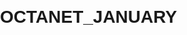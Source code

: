 # OCTANET_JANUARY
<!DOCTYPE html>
<html lang="en">
<head>
    <meta charset="UTF-8">
    <meta name="viewport" content="width=device-width, initial-scale=1.0">
    <title>Winter Vacation Plan</title>
    <link rel="stylesheet" href="style.css">
    <style>
        /* General Styles */
        body {
            font-family: Arial, sans-serif;
            margin: 0;
            padding: 0;
            line-height: 1.6;
        }

        /* Navbar */
        .navbar {
            background-color: #2a9d8f;
            padding: 10px 20px;
            position: sticky;
            top: 0;
            z-index: 1000;
        }

        .navbar ul {
            list-style: none;
            margin: 0;
            padding: 0;
            display: flex;
            justify-content: center;
            gap: 20px;
        }

        .navbar ul li a {
            color: white;
            text-decoration: none;
            font-weight: bold;
        }

        .navbar ul li a:hover {
            color: #e76f51;
        }

        /* Hero Section */
        .hero {
            background: url('winter.jpg') no-repeat center center/cover;
            color: white;
            text-align: center;
            padding: 100px 20px;
        }

        .hero h1 {
            font-size: 3rem;
        }

        .hero p {
            font-size: 1.2rem;
        }

        .btn {
            background-color: #e76f51;
            color: white;
            padding: 10px 20px;
            text-decoration: none;
            border-radius: 5px;
            font-weight: bold;
            transition: background 0.3s;
        }

        .btn:hover {
            background-color: #f4a261;
        }

        /* Plans Section */
        .plans {
            padding: 50px 20px;
            background: #f8f9fa;
        }

        .plans h2 {
            text-align: center;
            margin-bottom: 40px;
        }

        .plan {
            background: white;
            margin: 20px 0;
            padding: 20px;
            border-radius: 10px;
            box-shadow: 0 4px 6px rgba(0, 0, 0, 0.1);
            display: flex;
            flex-direction: column;
            align-items: center;
        }

        .plan img {
            max-width: 100%;
            border-radius: 10px;
            margin-bottom: 20px;
        }

        .plan h3 {
            margin-bottom: 10px;
        }

        .plan p {
            text-align: center;
        }

        /* Testimonial Section */
        .testimonials {
            background: #2a9d8f;
            color: white;
            padding: 50px 20px;
            text-align: center;
        }

        .testimonial {
            max-width: 700px;
            margin: 0 auto;
            font-style: italic;
        }

        .testimonial-author {
            margin-top: 10px;
            font-weight: bold;
        }

        /* Contact Section */
        .contact {
            padding: 50px 20px;
            background: #2a9d8f;
            color: white;
        }

        .contact form {
            max-width: 500px;
            margin: 0 auto;
            display: flex;
            flex-direction: column;
            gap: 15px;
        }

        .contact input,
        .contact textarea {
            padding: 10px;
            border: none;
            border-radius: 5px;
        }

        .contact button {
            background-color: #e76f51;
            color: white;
            border: none;
            padding: 10px;
            border-radius: 5px;
            cursor: pointer;
            transition: background 0.3s;
        }

        .contact button:hover {
            background-color: #f4a261;
        }

        /* Footer */
        footer {
            text-align: center;
            padding: 20px;
            background: #264653;
            color: white;
        }
    </style>
</head>
<body>
    <!-- Navbar -->
    <header>
        <nav class="navbar">
            <ul>
                <li><a href="#plans">Our Plans</a></li>
                <li><a href="#mountain-adventure">Mountain Adventure</a></li>
                <li><a href="#winter-beach">Winter Beach</a></li>
                <li><a href="#city-light">City Lights Tour</a></li>
                <li><a href="#testimonials">Testimonials</a></li>
                <li><a href="#contact">Contact Us</a></li>
            </ul>
        </nav>
    </header>

    <!-- Hero Section -->
    <header class="hero">
        <h1>Winter Vacation Plan</h1>
        <p>Escape the cold and explore beautiful winter destinations!</p>
        <a href="#plans" class="btn">Explore Now</a>
    </header>

    <!-- Plans Section -->
    <section id="plans" class="plans">
        <h2>Our Winter Vacation Plans</h2>
        <div class="plan" id="mountain-adventure">
            <img src="mountain.jpg" alt="Mountain Adventure">
            <h3>Mountain Adventure</h3>
            <p>Enjoy skiing, snowboarding, and cozy cabins in the mountains.</p>
        </div>
        <div class="plan" id="winter-beach">
            <img src="beach.jpg" alt="Winter Beach">
            <h3>Winter Beach</h3>
            <p>Relax by the beach and experience the serenity of the winter seaside.</p>
        </div>
        <div class="plan" id="city-light">
            <img src="city.jpg" alt="City Lights Tour">
            <h3>City Lights Tour</h3>
            <p>Visit winter festivals and explore vibrant city lights and markets.</p>
        </div>
    </section>

    <!-- Testimonials Section -->
    <section id="testimonials" class="testimonials">
        <h2>What Our Customers Say</h2>
        <div class="testimonial">
            <p>"Our winter vacation was an unforgettable experience! The mountain adventure was breathtaking, and the cozy cabins were perfect." - Jane Doe</p>
            <div class="testimonial-author">Rahul Pawar</div>
        </div>
        <div class="testimonial">
            <p>"I had the best time at the winter beach. It was so peaceful and beautiful. I can't wait to go back next year!" - John Smith</p>
            <div class="testimonial-author">Rohan</div>
        </div>
    </section>

    <!-- Contact Section -->
    <section id="contact" class="contact">
        <h2>Contact Us</h2>
        <form>
            <label for="name">Your Name</label>
            <input type="text" id="name" placeholder="Your Name" required>

            <label for="email">Your Email</label>
            <input type="email" id="email" placeholder="Your Email" required>

            <label for="message">Your Message</label>
            <textarea id="message" placeholder="Your Message" required></textarea>

            <button type="submit" class="btn">Submit</button>
        </form>
    </section>

    <!-- Footer -->
    <footer>
        <p>&copy; 2025 Winter Vacation Plans</p>
    </footer>
</body>
</html>
<!DOCTYPE html>
<html lang="en">
<head>
    <meta charset="UTF-8">
    <meta name="viewport" content="width=device-width, initial-scale=1.0">
    <title>Winter Vacation Plan</title>
    <link rel="stylesheet" href="style.css">
    <style>
        /* General Styles */
        body {
            font-family: Arial, sans-serif;
            margin: 0;
            padding: 0;
            line-height: 1.6;
        }

        /* Navbar */
        .navbar {
            background-color: #2a9d8f;
            padding: 10px 20px;
            position: sticky;
            top: 0;
            z-index: 1000;
        }

        .navbar ul {
            list-style: none;
            margin: 0;
            padding: 0;
            display: flex;
            justify-content: center;
            gap: 20px;
        }

        .navbar ul li a {
            color: white;
            text-decoration: none;
            font-weight: bold;
        }

        .navbar ul li a:hover {
            color: #e76f51;
        }

        /* Hero Section */
        .hero {
            background: url('winter.jpg') no-repeat center center/cover;
            color: white;
            text-align: center;
            padding: 100px 20px;
        }

        .hero h1 {
            font-size: 3rem;
        }

        .hero p {
            font-size: 1.2rem;
        }

        .btn {
            background-color: #e76f51;
            color: white;
            padding: 10px 20px;
            text-decoration: none;
            border-radius: 5px;
            font-weight: bold;
            transition: background 0.3s;
        }

        .btn:hover {
            background-color: #f4a261;
        }

        /* Plans Section */
        .plans {
            padding: 50px 20px;
            background: #f8f9fa;
        }

        .plans h2 {
            text-align: center;
            margin-bottom: 40px;
        }

        .plan {
            background: white;
            margin: 20px 0;
            padding: 20px;
            border-radius: 10px;
            box-shadow: 0 4px 6px rgba(0, 0, 0, 0.1);
            display: flex;
            flex-direction: column;
            align-items: center;
        }

        .plan img {
            max-width: 100%;
            border-radius: 10px;
            margin-bottom: 20px;
        }

        .plan h3 {
            margin-bottom: 10px;
        }

        .plan p {
            text-align: center;
        }

        /* Testimonial Section */
        .testimonials {
            background: #2a9d8f;
            color: white;
            padding: 50px 20px;
            text-align: center;
        }

        .testimonial {
            max-width: 700px;
            margin: 0 auto;
            font-style: italic;
        }

        .testimonial-author {
            margin-top: 10px;
            font-weight: bold;
        }

        /* Contact Section */
        .contact {
            padding: 50px 20px;
            background: #2a9d8f;
            color: white;
        }

        .contact form {
            max-width: 500px;
            margin: 0 auto;
            display: flex;
            flex-direction: column;
            gap: 15px;
        }

        .contact input,
        .contact textarea {
            padding: 10px;
            border: none;
            border-radius: 5px;
        }

        .contact button {
            background-color: #e76f51;
            color: white;
            border: none;
            padding: 10px;
            border-radius: 5px;
            cursor: pointer;
            transition: background 0.3s;
        }

        .contact button:hover {
            background-color: #f4a261;
        }

        /* Footer */
        footer {
            text-align: center;
            padding: 20px;
            background: #264653;
            color: white;
        }
    </style>
</head>
<body>
    <!-- Navbar -->
    <header>
        <nav class="navbar">
            <ul>
                <li><a href="#plans">Our Plans</a></li>
                <li><a href="#mountain-adventure">Mountain Adventure</a></li>
                <li><a href="#winter-beach">Winter Beach</a></li>
                <li><a href="#city-light">City Lights Tour</a></li>
                <li><a href="#testimonials">Testimonials</a></li>
                <li><a href="#contact">Contact Us</a></li>
            </ul>
        </nav>
    </header>

    <!-- Hero Section -->
    <header class="hero">
        <h1>Winter Vacation Plan</h1>
        <p>Escape the cold and explore beautiful winter destinations!</p>
        <a href="#plans" class="btn">Explore Now</a>
    </header>

    <!-- Plans Section -->
    <section id="plans" class="plans">
        <h2>Our Winter Vacation Plans</h2>
        <div class="plan" id="mountain-adventure">
            <img src="mountain.jpg" alt="Mountain Adventure">
            <h3>Mountain Adventure</h3>
            <p>Enjoy skiing, snowboarding, and cozy cabins in the mountains.</p>
        </div>
        <div class="plan" id="winter-beach">
            <img src="beach.jpg" alt="Winter Beach">
            <h3>Winter Beach</h3>
            <p>Relax by the beach and experience the serenity of the winter seaside.</p>
        </div>
        <div class="plan" id="city-light">
            <img src="city.jpg" alt="City Lights Tour">
            <h3>City Lights Tour</h3>
            <p>Visit winter festivals and explore vibrant city lights and markets.</p>
        </div>
    </section>

    <!-- Testimonials Section -->
    <section id="testimonials" class="testimonials">
        <h2>What Our Customers Say</h2>
        <div class="testimonial">
            <p>"Our winter vacation was an unforgettable experience! The mountain adventure was breathtaking, and the cozy cabins were perfect." - Jane Doe</p>
            <div class="testimonial-author">Rahul Pawar</div>
        </div>
        <div class="testimonial">
            <p>"I had the best time at the winter beach. It was so peaceful and beautiful. I can't wait to go back next year!" - John Smith</p>
            <div class="testimonial-author">Rohan</div>
        </div>
    </section>

    <!-- Contact Section -->
    <section id="contact" class="contact">
        <h2>Contact Us</h2>
        <form>
            <label for="name">Your Name</label>
            <input type="text" id="name" placeholder="Your Name" required>

            <label for="email">Your Email</label>
            <input type="email" id="email" placeholder="Your Email" required>

            <label for="message">Your Message</label>
            <textarea id="message" placeholder="Your Message" required></textarea>

            <button type="submit" class="btn">Submit</button>
        </form>
    </section>

    <!-- Footer -->
    <footer>
        <p>&copy; 2025 Winter Vacation Plans</p>
    </footer>
</body>
</html>
